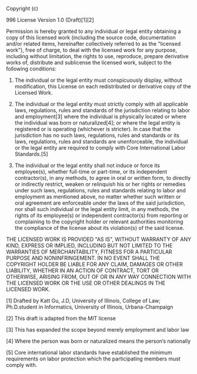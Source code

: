 Copyright (c) <year> <copyright holders>
 
996 License Version 1.0 (Draft)[1][2]
 
Permission is hereby granted to any individual or legal entity obtaining a copy of this licensed work (including the source code, documentation and/or related items, hereinafter collectively referred to as the "licensed work"), free of charge, to deal with the licensed work for any purpose, including without limitation, the rights to use, reproduce, prepare derivative works of,  distribute and sublicense the licensed work, subject to the following conditions:
 
1. The individual or the legal entity must conspicuously display, without modification, this License on each redistributed or derivative copy of the Licensed Work.

2. The individual or the legal entity must strictly comply with all applicable laws, regulations, rules and standards of the jurisdiction relating to labor and employment[3] where the individual is physically located or where the individual was born or naturalized[4]; or where the legal entity is registered or is operating (whichever is stricter). In case that the jurisdiction has no such laws, regulations, rules and standards or its laws, regulations, rules and standards are unenforceable, the individual or the legal entity are required to comply with Core International Labor Standards.[5]

3. The individual or the legal entity shall not induce or force its employee(s), whether full-time or part-time, or its independent contractor(s), in any methods, to agree in oral or written form, to directly or indirectly restrict, weaken or relinquish his or her rights or remedies under such laws, regulations, rules and standards relating to labor and employment as mentioned above, no matter whether such written or oral agreement are enforceable under the laws of the said jurisdiction, nor shall such individual or the legal entity limit, in any methods, the rights of its employee(s) or independent contractor(s) from reporting or complaining to the copyright holder or relevant authorities monitoring the compliance of the license about its violation(s) of the said license.
 
THE LICENSED WORK IS PROVIDED "AS IS", WITHOUT WARRANTY OF ANY KIND, EXPRESS OR IMPLIED, INCLUDING BUT NOT LIMITED TO THE WARRANTIES OF MERCHANTABILITY, FITNESS FOR A PARTICULAR PURPOSE AND NONINFRINGEMENT. IN NO EVENT SHALL THE COPYRIGHT HOLDER BE LIABLE FOR ANY CLAIM, DAMAGES OR OTHER LIABILITY, WHETHER IN AN ACTION OF CONTRACT, TORT OR OTHERWISE, ARISING FROM, OUT OF OR IN ANY WAY CONNECTION WITH THE LICENSED WORK OR THE USE OR OTHER DEALINGS IN THE LICENSED WORK.
 


[1] Drafted by Katt Gu, J.D, University of Illinois, College of Law; Ph.D.student in Informatics, University of Illinois, Urbana-Champaign

[2] This draft is adapted from the MIT license

[3] This has expanded the scope beyond merely employment and labor law

[4] Where the person was born or naturalized means the person’s nationally

[5] Core international labor standards have established the minimum requirements on labor protection which the participating members must comply with. 


